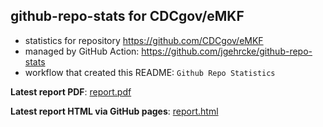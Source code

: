 ## github-repo-stats for CDCgov/eMKF

- statistics for repository https://github.com/CDCgov/eMKF
- managed by GitHub Action: https://github.com/jgehrcke/github-repo-stats
- workflow that created this README: `Github Repo Statistics`

**Latest report PDF**: [report.pdf](https://github.com/CDCgov/eMKF/raw/github-repo-stats/CDCgov/eMKF/latest-report/report.pdf)


**Latest report HTML via GitHub pages**: [report.html](https://cdcgov.github.io/eMKF/CDCgov/eMKF/latest-report/report.html)
